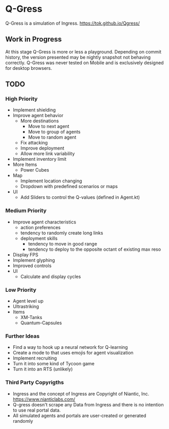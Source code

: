 # Q-Gress

Q-Gress is a simulation of Ingress.
https://tok.github.io/Qgress/

## Work in Progress

At this stage Q-Gress is more or less a playground. 
Depending on commit history, the version presented may be nightly snapshot not behaving correctly.
Q-Gress was never tested on Mobile and is exclusively designed for desktop browsers.

## TODO

### High Priority
- Implement shielding
- Improve agent behavior
  * More destinations
    * Move to next agent 
    * Move to group of agents
    * Move to random agent
  * Fix attacking
  * Improve deployment
  * Allow more link variability
- Implement inventory limit
- More Items
  * Power Cubes
- Map
  * Implement location changing
  * Dropdown with predefined scenarios or maps
- UI
  * Add Sliders to control the Q-values (defined in Agent.kt)

### Medium Priority
- Improve agent characteristics
  * action preferences
  * tendency to randomly create long links
  * deployment skills
    * tendency to move in good range
    * tendency to deploy to the opposite octant of existing max reso
- Display FPS
- Implement glyphing
- Improved controls
- UI
  * Calculate and display cycles

### Low Priority
- Agent level up
- Ultrastriking
- Items
  * XM-Tanks
  * Quantum-Capsules

### Further Ideas
- Find a way to hook up a neural network for Q-learning
- Create a mode to that uses emojis for agent visualization
- Implement recruiting
- Turn it into some kind of Tycoon game
- Turn it into an RTS (unlikely)

### Third Party Copyrigths

- Ingress and the concept of Ingress are Copyright of Niantic, Inc. https://www.nianticlabs.com/
- Q-gress doesn't scrape any Data from Ingress and there is no intention to use real portal data.
- All simulated agents and portals are user-created or generated randomly
